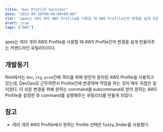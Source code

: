 ```yaml
---
title: "Aws ProfilE Switcher"
date: "2022-09-20T00:00:00+09:00"
tldr: "apes는 여러 개의 AWS Profile을 사용할 때 AWS Profile간의 변경을 쉽게 만들어주는 커맨드라인 유틸리티이다."
draft: true
tags: ["AWS"]
---
```


apes는 여러 개의 AWS Profile을 사용할 때 AWS Profile간의 변경을 쉽게 만들어주는 커맨드라인 유틸리티이다.

## 개발동기

Riiid에서는 `dev`, `stg`, `prod`간에 격리를 위해 완전히 분리된 AWS Profile을 사용하고 있는데,
DevOps로 근무하면서 Profile간에 변경하며 작업을 하는 것이 매우 귀찮은 일이었다.
더 쉬운 변경을 위해 원하는 command를 subcommand로 받아 원하는 AWS Profile을 설정한 후
command를 실행해주는 유틸리티를 만들게 되었다.

## 참고

- 여러 개의 AWS Profile에서 원하는 Profile 선택은 fuzzy_finder를 사용했다.
